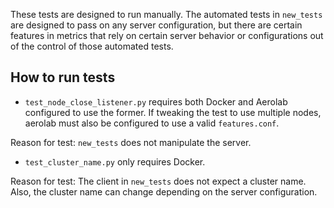 These tests are designed to run manually. The automated tests in `new_tests` are designed to pass on any server
configuration, but there are certain features in metrics that rely on certain server behavior or configurations out of
the control of those automated tests.

## How to run tests

- `test_node_close_listener.py` requires both Docker and Aerolab configured to use the former. If tweaking the test to
use multiple nodes, aerolab must also be configured to use a valid `features.conf`.

Reason for test: `new_tests` does not manipulate the server.

- `test_cluster_name.py` only requires Docker.

Reason for test: The client in `new_tests` does not expect a cluster name. Also, the cluster name can change depending
on the server configuration.
